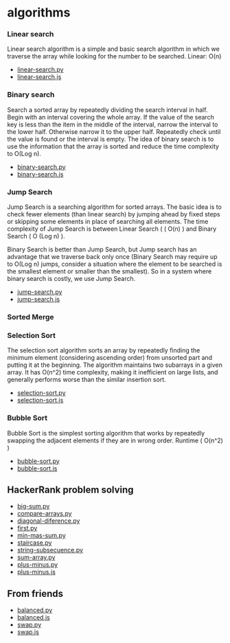 # algorithms

### Linear search
Linear search algorithm is a simple and basic search algorithm in which we traverse the array while looking for the number to be searched. Linear: O(n)

* [linear-search.py](https://github.com/flkt-crnpio/algorithms-exercises/blob/master/linear-search.py)
* [linear-search.js](https://github.com/flkt-crnpio/algorithms-exercises/blob/master/linear-search.js)

### Binary search
Search a sorted array by repeatedly dividing the search interval in half. Begin with an interval covering the whole array. If the value of the search key is less than the item in the middle of the interval, narrow the interval to the lower half. Otherwise narrow it to the upper half. Repeatedly check until the value is found or the interval is empty. The idea of binary search is to use the information that the array is sorted and reduce the time complexity to O(Log n).

* [binary-search.py](https://github.com/flkt-crnpio/algorithms-exercises/blob/master/binary-search.py)
* [binary-search.js](https://github.com/flkt-crnpio/algorithms-exercises/blob/master/binary-search.js)

### Jump Search
Jump Search is a searching algorithm for sorted arrays. The basic idea is to check fewer elements (than linear search) by jumping ahead by fixed steps or skipping some elements in place of searching all elements. The time complexity of Jump Search is between Linear Search ( ( O(n) ) and Binary Search ( O (Log n) ).


Binary Search is better than Jump Search, but Jump search has an advantage that we traverse back only once (Binary Search may require up to O(Log n) jumps, consider a situation where the element to be searched is the smallest element or smaller than the smallest). So in a system where binary search is costly, we use Jump Search.

* [jump-search.py](https://github.com/flkt-crnpio/algorithms-exercises/blob/master/jump-search.py)
* [jump-search.js](https://github.com/flkt-crnpio/algorithms-exercises/blob/master/jump-search.js)

### Sorted Merge

### Selection Sort
The selection sort algorithm sorts an array by repeatedly finding the minimum element (considering ascending order) from unsorted part and putting it at the beginning. The algorithm maintains two subarrays in a given array. It has O(n^2) time complexity, making it inefficient on large lists, and generally performs worse than the similar insertion sort.

* [selection-sort.py](https://github.com/flkt-crnpio/algorithms-exercises/blob/master/selection-sort.py)
* [selection-sort.js](https://github.com/flkt-crnpio/algorithms-exercises/blob/master/selection-sort.js)

### Bubble Sort
Bubble Sort is the simplest sorting algorithm that works by repeatedly swapping the adjacent elements if they are in wrong order. Runtime ( O(n^2) )

* [bubble-sort.py](https://github.com/flkt-crnpio/algorithms-exercises/blob/master/bubble-sort.py)
* [bubble-sort.js](https://github.com/flkt-crnpio/algorithms-exercises/blob/master/bubble-sort.js)

## HackerRank problem solving
* [big-sum.py](https://github.com/flkt-crnpio/algorithms-exercises/blob/master/big-sum.py)
* [compare-arrays.py](https://github.com/flkt-crnpio/algorithms-exercises/blob/master/compare-arrays.py)
* [diagonal-diference.py](https://github.com/flkt-crnpio/algorithms-exercises/blob/master/diagonal-diference.py)
* [first.py](https://github.com/flkt-crnpio/algorithms-exercises/blob/master/first.py)
* [min-mas-sum.py](https://github.com/flkt-crnpio/algorithms-exercises/blob/master/min-mas-sum.py)
* [staircase.py](https://github.com/flkt-crnpio/algorithms-exercises/blob/master/staircase.py)
* [string-subsecuence.py](https://github.com/flkt-crnpio/algorithms-exercises/blob/master/string-subsecuence.py)
* [sum-array.py](https://github.com/flkt-crnpio/algorithms-exercises/blob/master/sum-array.py)
* [plus-minus.py](https://github.com/flkt-crnpio/algorithms-exercises/blob/master/plus-minus.py)
* [plus-minus.js](https://github.com/flkt-crnpio/algorithms-exercises/blob/master/plus-minus.js)

## From friends
* [balanced.py](https://github.com/flkt-crnpio/algorithms-exercises/blob/master/balanced.py)
* [balanced.js](https://github.com/flkt-crnpio/algorithms-exercises/blob/master/balanced.js)
* [swap.py](https://github.com/flkt-crnpio/algorithms-exercises/blob/master/swap.py)
* [swap.js](https://github.com/flkt-crnpio/algorithms-exercises/blob/master/swap.js)
